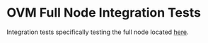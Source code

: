 # OVM Full Node Integration Tests
Integration tests specifically testing the full node located [here](https://github.com/ethereum-optimism/optimism-monorepo/tree/master/packages/rollup-full-node).